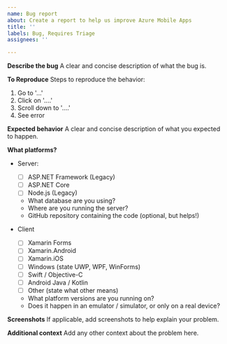 ```yaml
---
name: Bug report
about: Create a report to help us improve Azure Mobile Apps
title: ''
labels: Bug, Requires Triage
assignees: ''

---
```


**Describe the bug**
A clear and concise description of what the bug is.

**To Reproduce**
Steps to reproduce the behavior:
1. Go to '...'
2. Click on '....'
3. Scroll down to '....'
4. See error

**Expected behavior**
A clear and concise description of what you expected to happen.

**What platforms?**
* Server:
    * [ ] ASP.NET Framework (Legacy)
    * [ ] ASP.NET Core
    * [ ] Node.js (Legacy)

    * What database are you using?
    * Where are you running the server?
    * GitHub repository containing the code (optional, but helps!)

* Client
    * [ ] Xamarin Forms
    * [ ] Xamarin.Android
    * [ ] Xamarin.iOS
    * [ ] Windows (state UWP, WPF, WinForms)
    * [ ] Swift / Objective-C
    * [ ] Android Java / Kotlin
    * [ ] Other (state what other means)

    * What platform versions are you running on?
    * Does it happen in an emulator / simulator, or only on a real device?

**Screenshots**
If applicable, add screenshots to help explain your problem.

**Additional context**
Add any other context about the problem here.
